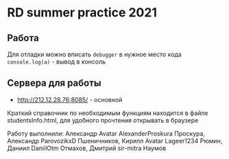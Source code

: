 # RD summer practice 2021

## Работа
Для отладки можно вписать `debugger` в нужное место кода
`console.log(a)` - вывод в консоль

## Сервера для работы
 - http://212.12.28.76:8085/ - основной
 
Краткий справочник по необходимым функциям находится в файле studentsInfo.html, 
для удобного прочтения открывать в браузере

Работу выполнили: Александр  Avatar
AlexanderProskura
 Проскура, Александр ParovozikxD Пшеничников, Кирилл  Avatar
Lageer1234
 Рюмин, Даниил DaniilOtm Отмахов, Дмитрий sir-mitra Наумов